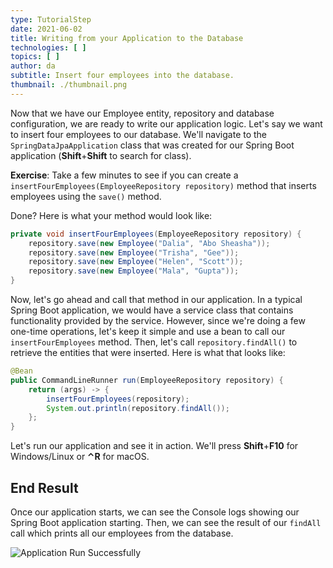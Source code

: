 ```yaml
---
type: TutorialStep
date: 2021-06-02
title: Writing from your Application to the Database
technologies: [ ]
topics: [ ]
author: da
subtitle: Insert four employees into the database.
thumbnail: ./thumbnail.png
---
```


Now that we have our Employee entity, repository and database configuration, we are ready to write our application logic. Let's say we want to insert four employees to our database. We'll navigate to the `SpringDataJpaApplication` class that was created for our Spring Boot application (**Shift**+**Shift** to search for class).

**Exercise**: Take a few minutes to see if you can create a `insertFourEmployees(EmployeeRepository repository)` method that inserts employees using the `save()` method.

Done? Here is what your method would look like:
```java
private void insertFourEmployees(EmployeeRepository repository) {
    repository.save(new Employee("Dalia", "Abo Sheasha"));
    repository.save(new Employee("Trisha", "Gee"));
    repository.save(new Employee("Helen", "Scott"));
    repository.save(new Employee("Mala", "Gupta"));
}
```

Now, let's go ahead and call that method in our application. In a typical Spring Boot application, we would have a service class that contains functionality provided by the service. However, since we're doing a few one-time operations, let's keep it simple and use a bean to call our `insertFourEmployees` method. Then, let's call `repository.findAll()` to retrieve the entities that were inserted. Here is what that looks like:

```java
@Bean
public CommandLineRunner run(EmployeeRepository repository) {
    return (args) -> {
        insertFourEmployees(repository);
        System.out.println(repository.findAll());
    };
}
```

Let's run our application and see it in action. We'll press **Shift**+**F10** for Windows/Linux or **⌃R** for macOS.

## End Result
Once our application starts, we can see the Console logs showing our Spring Boot application starting. Then, we can see the result of our `findAll` call which prints all our employees from the database.

![Application Run Successfully](./ApplicationRunSuccess.png)